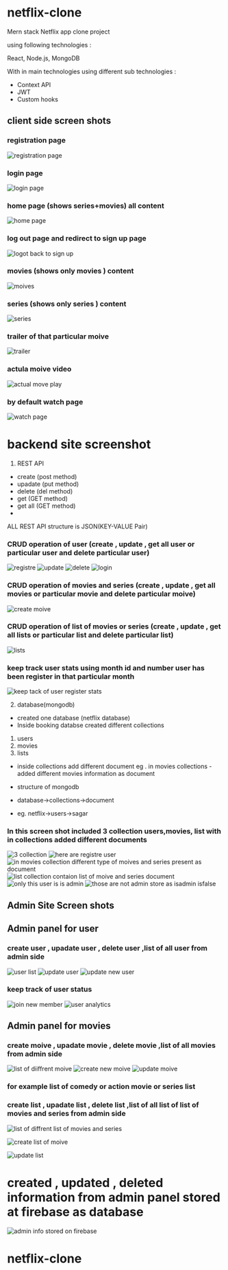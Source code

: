 # netflix-clone
Mern stack Netflix app clone project 

using following technologies :

React, Node.js, MongoDB 

With in main technologies using  different sub technologies : 
- Context API
- JWT
- Custom hooks


## client side screen shots

### registration page 
![registration page](https://user-images.githubusercontent.com/70846234/179347374-8c7efca2-8828-4c7d-9957-307a9260b48c.png)


### login page 
![login page](https://user-images.githubusercontent.com/70846234/179347379-a81d522d-9dba-4729-81fd-6c151bccd519.png)

### home page (shows series+movies) all content 
![home page](https://user-images.githubusercontent.com/70846234/179347384-c178acd3-d8c3-497d-9644-30f8b169fdf8.png)

### log out page and redirect to sign up page 
![logot back to sign up](https://user-images.githubusercontent.com/70846234/179347407-4f139ee2-dc98-468d-a043-fe281518de3a.png)

### movies (shows only movies ) content 
![moives](https://user-images.githubusercontent.com/70846234/179347414-753d9595-d7a8-498b-ab05-361e3bfd3e0f.png)

### series (shows only series ) content 
![series](https://user-images.githubusercontent.com/70846234/179347418-8f203fdb-6e8f-4380-8895-be3cecff7cc1.png)

### trailer of that particular moive 
![trailer](https://user-images.githubusercontent.com/70846234/179347424-b14c43ec-fe6c-4744-bca1-7de4166dce37.png)

### actula moive video
![actual move play ](https://user-images.githubusercontent.com/70846234/179347426-8c2b7275-b811-4bf4-ac1d-8cadea4f5954.png)

### by default watch page
![watch page](https://user-images.githubusercontent.com/70846234/179347427-c55153ae-1b2b-4b24-ac63-4bab431774bf.png)



# backend site screenshot

1. REST API


- create (post method)
- upadate (put method)
- delete (del method)
- get (GET method)
- get all (GET method)
- 
ALL REST API structure is JSON(KEY-VALUE Pair)

### CRUD operation of user (create , update , get all user or particular user and delete particular user) 

![registre](https://user-images.githubusercontent.com/70846234/179347893-e3cf34ff-9830-444e-992c-7ecfc0e55462.png)
![update](https://user-images.githubusercontent.com/70846234/179347906-f83660a0-0eda-439a-a49f-3e8ae7d3b12f.png)
![delete](https://user-images.githubusercontent.com/70846234/179347908-5067daec-4056-4114-8dad-26b5a73a4da2.png)
![login](https://user-images.githubusercontent.com/70846234/179347910-fe444501-46b9-4c5a-a5b6-50eab04fc1fd.png)


### CRUD operation of movies and series (create , update , get all movies or particular movie and delete particular moive) 

![create moive](https://user-images.githubusercontent.com/70846234/179348938-200e4d71-2afe-4169-a7cd-1b5d189d333e.png)

### CRUD operation of list of movies or series (create , update , get all lists or particular list and delete particular list) 


![lists](https://user-images.githubusercontent.com/70846234/179348969-e054861d-bfa6-4883-9101-fea924416dfd.png)

### keep track user stats using month id and number user has been register in that particular month 


![keep tack of user register stats](https://user-images.githubusercontent.com/70846234/179349041-951ec3e3-37ce-4c75-bf9a-d3f784c7ef6a.png)


2. database(mongodb)
- created one database (netflix database)
- Inside booking databse created different collections
1. users
2. movies
3. lists
- inside collections add different document eg . in movies collections - added different movies information as document

- structure of mongodb
- database->collections->document
- eg. netflix->users->sagar

### In this screen shot included 3 collection users,movies, list with in collections added different documents

![3 collection](https://user-images.githubusercontent.com/70846234/179349327-778ae346-2d97-434f-830f-233e627bfc02.png)
![here are registre user](https://user-images.githubusercontent.com/70846234/179349319-eb423ec9-dccd-477c-afee-0da1a6ad8442.png)
![in movies collection  different type of moives and series present as document ](https://user-images.githubusercontent.com/70846234/179349321-012d68c2-1fa1-47d8-8d0c-c0083d714a15.png)
![list collection contaion list of moive and series document ](https://user-images.githubusercontent.com/70846234/179349322-d93dbf7a-ba00-4841-a61a-d2bcb63b685b.png)
![only this user is is admin](https://user-images.githubusercontent.com/70846234/179349323-1da6694b-0e57-4443-866f-7feb173a2a8c.png)
![those are not admin store as isadmin isfalse](https://user-images.githubusercontent.com/70846234/179349325-08821147-4de0-4706-ad61-fe6122a5860a.png)



## Admin Site Screen shots

## Admin panel for user 
### create user , upadate user , delete user ,list of all user from admin side 

![user list](https://user-images.githubusercontent.com/70846234/179349426-aca7a4b9-375c-4374-a686-34fe11c4330d.png)
![update user](https://user-images.githubusercontent.com/70846234/179349430-109397c0-8613-4801-9c91-42606a4f25d3.png)
![update new user](https://user-images.githubusercontent.com/70846234/179349485-6ff81a73-b546-4560-94b7-02ba965c3de1.png)

### keep track of user status 

![join new member](https://user-images.githubusercontent.com/70846234/179349868-85e67e5a-b3e4-47ba-9ba8-1154adac704d.png)
![user analytics](https://user-images.githubusercontent.com/70846234/179349882-0c10ebe9-9680-4fac-a14a-1e706ef86e5c.png)


## Admin panel for  movies 
### create moive , upadate movie , delete movie ,list of all movies from admin side 

![list of diiffrent moive](https://user-images.githubusercontent.com/70846234/179349547-9c740a5c-0a89-4716-b3da-720ca44dcae1.png)
![create new moive](https://user-images.githubusercontent.com/70846234/179349551-001762f3-1545-48cf-8a7d-9749e9d9ae3f.png)
![update moive ](https://user-images.githubusercontent.com/70846234/179349553-ff7efa3b-c809-4d8d-95ec-6f5d5f36a55f.png)




### for example list of comedy or action movie or series list 
### create list , upadate list , delete list ,list of all list of list of movies and series  from admin side 


![list of diffrent list of movies and series](https://user-images.githubusercontent.com/70846234/179349741-d061cdaa-7b3d-416e-9afd-a5a44a4727c9.png)

![create list of moive ](https://user-images.githubusercontent.com/70846234/179349620-a0b5fc68-f237-4e7a-be85-88d39518b8db.png)

![update list](https://user-images.githubusercontent.com/70846234/179349623-8a4a159d-30fe-4f56-a13e-3c9aa9500655.png)



# created , updated , deleted information from admin panel  stored  at firebase as database 


![admin info stored on firebase](https://user-images.githubusercontent.com/70846234/179349979-ea170fe3-90e4-4d0c-8e3e-a9f83c0f0fc0.png)




# netflix-clone
